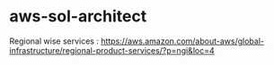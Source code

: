 # aws-sol-architect


Regional wise services : https://aws.amazon.com/about-aws/global-infrastructure/regional-product-services/?p=ngi&loc=4


